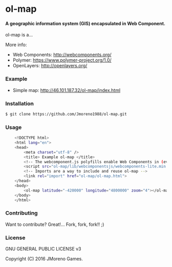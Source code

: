 # ol-map
#### A geographic information system (GIS) encapsulated in Web Component.

ol-map is a...

More info: 
 - Web Components: http://webcomponents.org/
 - Polymer: https://www.polymer-project.org/1.0/
 - OpenLayers: http://openlayers.org/

### Example
 - Simple map: http://46.101.187.32/ol-map/index.html

### Installation
```sh
$ git clone https://github.com/Jmoreno1988/ol-map.git
```

### Usage
```sh
    <!DOCTYPE html>
	<html lang="en">
	<head>
	    <meta charset="utf-8" />
    	<title> Example ol-map </title>
    	<!-- The webcomponent.js polyfills enable Web Components in (evergreen) browsers that lack native support. -->
    	<script src="ol-map/lib/webcomponentsjs/webcomponents-lite.min.js"> </script>
    	<!-- Imports are a way to include and reuse ol-map -->
    	<link rel="import" href="ol-map/ol-map.html">
	</head>
	<body>
    	<ol-map latitude="-420000" longitude="4800000" zoom="4"></ol-map>
	</body>
	</html>
```

### Contributing
Want to contribute? Great!... Fork, fork, fork!! ;)

### License
GNU GENERAL PUBLIC LICENSE v3

Copyright (C) 2016 JMoreno Games.